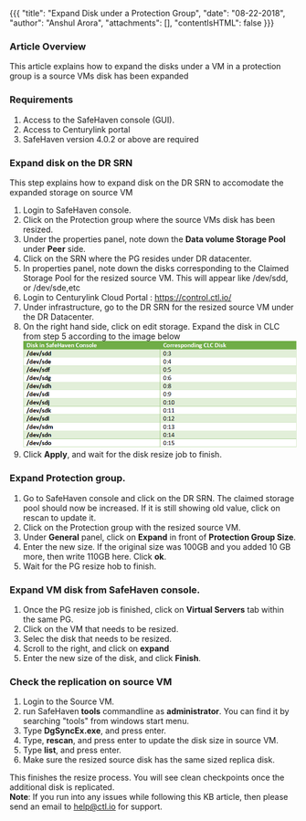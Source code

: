 {{{
  "title": "Expand Disk under a Protection Group",
  "date": "08-22-2018",
  "author": "Anshul Arora",
  "attachments": [],
  "contentIsHTML": false
}}}

### Article Overview
This article explains how to expand the disks under a VM in a protection group is a source VMs disk has been expanded

### Requirements
1. Access to the SafeHaven console (GUI).
2. Access to Centurylink portal
3. SafeHaven version 4.0.2 or above are required

### Expand disk on the DR SRN
This step explains how to expand disk on the DR SRN to accomodate the expanded storage on source VM
1. Login to SafeHaven console.
2. Click on the Protection group where the source VMs disk has been resized.
3. Under the properties panel, note down the **Data volume Storage Pool** under **Peer** side.
4. Click on the SRN where the PG resides under DR datacenter.
5. In properties panel, note down the disks corresponding to the Claimed Storage Pool for the resized source VM. This will appear like /dev/sdd, or /dev/sde,etc
6. Login to Centurylink Cloud Portal : https://control.ctl.io/
7. Under infrastructure, go to the DR SRN for the resized source VM under the DR Datacenter.
8. On the right hand side, click on edit storage. Expand the disk in CLC from step 5 according to the image below
   ![disk mapping](../../images/SH5.0/diskformat.png)
9. Click **Apply**, and wait for the disk resize job to finish.

### Expand Protection group.
1. Go to SafeHaven console and click on the DR SRN.
The claimed storage pool should now be increased. If it is still showing old value, click on rescan to update it.
2. Click on the Protection group with the resized source VM.
3. Under **General** panel, click on **Expand** in front of **Protection Group Size**.
4. Enter the new size. If the original size was 100GB and you added 10 GB more, then write 110GB here. Click **ok**.
5. Wait for the PG resize hob to finish.

### Expand VM disk from SafeHaven console.
1. Once the PG resize job is finished, click on **Virtual Servers** tab within the same PG.
2. Click on the VM that needs to be resized.
3. Selec the disk that needs to be resized.
4. Scroll to the right, and click on **expand**
5. Enter the new size of the disk, and click **Finish**.

### Check the replication on source VM
1. Login to the Source VM.
2. run SafeHaven **tools** commandline as **administrator**. You can find it by searching "tools" from windows start menu.
3. Type **DgSyncEx.exe**, and press enter.
4. Type, **rescan**, and press enter to update the disk size in source VM.
5. Type **list**, and press enter.
6. Make sure the resized source disk has the same sized replica disk.  

This finishes the resize process. You will see clean checkpoints once the additional disk is replicated.  
**Note**: If you run into any issues while following this KB article, then please send an email to help@ctl.io for support.


